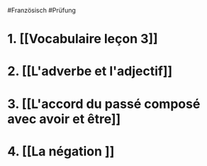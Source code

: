 #Französisch #Prüfung 
# 1. [[Vocabulaire leçon 3]]  
  
# 2. [[L'adverbe et l'adjectif]] 
  
# 3. [[L'accord du passé composé avec avoir et être]]  
  
# 4. [[La négation ]]